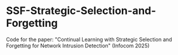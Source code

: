 # SSF-Strategic-Selection-and-Forgetting
Code for the paper: "Continual Learning with Strategic Selection and Forgetting for Network Intrusion Detection" (Infocom 2025)

